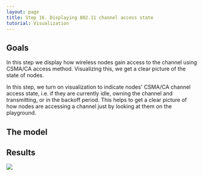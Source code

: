 ```yaml
---
layout: page
title: Step 16. Displaying 802.11 channel access state
tutorial: Visualization
---
```


## Goals

In this step we display how wireless nodes gain access to the channel using
CSMA/CA access method. Visualizing this, we get a clear picture of the state 
of nodes.

In this step, we turn on visualization to indicate nodes' CSMA/CA channel access state,
i.e. if they are currently idle, owning the channel and transmitting, or in the backoff period.
This helps to get a clear picture of how nodes are accessing a channel just by looking at them on the playground.

<!--
Ebben a lépésben azt mutatjuk meg, hogy hogyan történik a vezeték nélküli
csatorna lefoglalása a node-ok részéről. Ennek a vizualizálásával 
pontos képet kaphatunk arról, hogy melyik node foglalja a csatornát, 
melyik várakozik, hogy adhasson és melyik az, amelyik csak veszi az adást.

Az eszközök CSMA/CA közeghozzáférési módot alkalmaznak, 
aminek az a célja, hogy node-ok ne küldjenek egyszerre csomagokat, ezzel 
ütközést okozva a hálózatban.
A node először "belehallgat" a csatornába és ha úgy érzékeli, hogy éppen 
nincs adás, akkor elkezdi küldeni a saját üzenetét. Ha éppen ad valamelyik 
eszköz a csatornán, akkor véletlenszerű időtartam után
-->
<!--
CSMA/CA in computer networking, is a network multiple access method
in which carrier sensing is used, but nodes attempt to avoid collisions
by transmitting only when the channel is sensed to be <i>"idle"</i>. That operates in
data link layer (Layer 2).

Network nodes can be in different channel access states like <i>idle</i>,
<i>owning</i>, <i>ifs+back off</i>, that show, who transmit on the channel
and who listen. We want to display that in this step.
-->

## The model

<!--
Firstly we hide some visualizers, because they are distracting.
The communication is the same as in the previous step, we have to configure only the visualizer.
To display the channel access states, we use infoVisualizer. <br>
Here is the configuration:
@dontinclude omnetpp.ini
@skipline [Config Visualization14]
@until ####

The module parameter specifies the submodules of network nodes, and the content
determines what is displayed on network nodes. In addition we can adjust the
background color, the font color, and the opacity. These are optional settings.
-->

## Results

<img src="step16_channel_access_2d.gif">
<!--
Here's what happens, when the simulation is running:
[gif simulation is running]

We see, the nodes wait until the channel is sensed to be idle. If the medium is clear,
instead of immediately transmitting network nodes are waiting a predefined amount of time.
This waiting period is called the interframe spacing (IFS).
It depends on the priority of the packet.
In addition to having a different IFS, a station will add a "random backoff"
to its waiting period, to reduce the collision probability.
After that the the network node starts transmitting the data, and it's owning the channel.
-->

Sources: <a srcfile="../omnetpp.ini" />, [VisualizationNetworks.ned](../VisualizationNetworks.ned)
